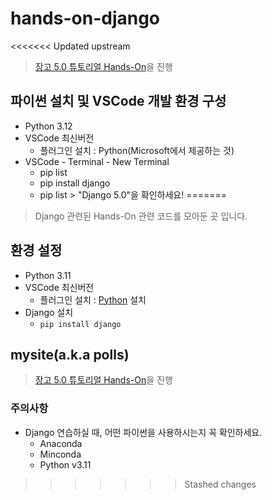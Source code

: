 # hands-on-django
<<<<<<< Updated upstream
   
> [장고 5.0 튜토리얼 Hands-On](https://docs.djangoproject.com/en/5.0/)을 진행

## 파이썬 설치 및 VSCode 개발 환경 구성
- Python 3.12
- VSCode 최신버전
    - 플러그인 설치 : Python(Microsoft에서 제공하는 것)
- VSCode - Terminal - New Terminal
    - pip list
    - pip install django
    - pip list > "Django   5.0"을 확인하세요!
=======

> Django 관련된 Hands-On 관련 코드를 모아둔 곳 입니다.

## 환경 설정
- Python 3.11
- VSCode 최신버전
    - 플러그인 설치 : [Python](https://marketplace.visualstudio.com/items?itemName=ms-python.python) 설치
- Django 설치
  - `pip install django`

## mysite(a.k.a polls)
    
> [장고 5.0 튜토리얼 Hands-On](https://docs.djangoproject.com/en/5.0/)을 진행

### 주의사항
- Django 연습하실 때, 어떤 파이썬을 사용하시는지 꼭 확인하세요.
	- Anaconda
	- Minconda
	- Python v3.11
>>>>>>> Stashed changes
